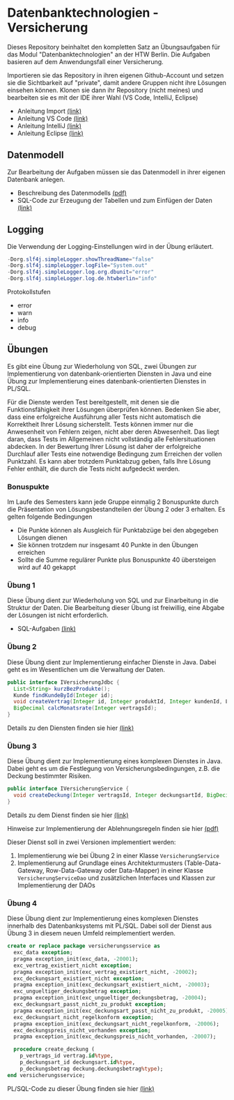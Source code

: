 # Datenbanktechnologien - Versicherung

Dieses Repository beinhaltet den kompletten Satz an Übungsaufgaben für das Modul "Datenbanktechnologien" an der HTW
Berlin. Die Aufgaben basieren auf dem Anwendungsfall einer Versicherung.

Importieren sie das Repository in ihren eigenen Github-Account und setzen sie die Sichtbarkeit auf "private", damit
andere Gruppen nicht ihre Lösungen einsehen können. Klonen sie dann ihr Repository (nicht meines) und bearbeiten sie es
mit der IDE ihrer Wahl (VS Code, IntelliJ, Eclipse)

- Anleitung Import
  [(link)](https://ic-htw.github.io/home/lv/dbtech/p/github-import.html)
- Anleitung VS Code
  [(link)](https://ic-htw.github.io/home/lv/dbtech/p/ide-vscode.html)
- Anleitung IntelliJ
  [(link)](https://ic-htw.github.io/home/lv/dbtech/p/ide-intellij.html)
- Anleitung Eclipse
  [(link)](https://ic-htw.github.io/home/lv/dbtech/p/ide-eclipse.html)

## Datenmodell

Zur Bearbeitung der Aufgaben müssen sie das Datenmodell in ihrer eigenen Datenbank anlegen.

- Beschreibung des Datenmodells
  [(pdf)](https://github.com/ic-htw/dbtech-vers/blob/main/doc/vers-beschreibung.pdf)
- SQL-Code zur Erzeugung der Tabellen und zum Einfügen der Daten
  [(link)](https://github.com/ic-htw/dbtech-vers/tree/main/db/versicherung)

## Logging

Die Verwendung der Logging-Einstellungen wird in der Übung erläutert.

```java
-Dorg.slf4j.simpleLogger.showThreadName="false"
-Dorg.slf4j.simpleLogger.logFile="System.out"
-Dorg.slf4j.simpleLogger.log.org.dbunit="error"
-Dorg.slf4j.simpleLogger.log.de.htwberlin="info"
```

Protokollstufen

- error
- warn
- info
- debug

## Übungen

Es gibt eine Übung zur Wiederholung von SQL, zwei Übungen zur Implementierung von datenbank-orientierten Diensten in
Java und eine Übung zur Implementierung eines datenbank-orientierten Dienstes in PL/SQL.

Für die Dienste werden Test bereitgestellt, mit denen sie die Funktionsfähigkeit ihrer Lösungen überprüfen können.
Bedenken Sie aber, dass eine erfolgreiche Ausführung aller Tests nicht automatisch die Korrektheit Ihrer Lösung
sicherstellt. Tests können immer nur die Anwesenheit von Fehlern zeigen, nicht aber deren Abwesenheit. Das liegt daran,
dass Tests im Allgemeinen nicht vollständig alle Fehlersituationen abdecken. In der Bewertung Ihrer Lösung ist daher der
erfolgreiche Durchlauf aller Tests eine notwendige Bedingung zum Erreichen der vollen Punktzahl. Es kann aber trotzdem
Punktabzug geben, falls Ihre Lösung Fehler enthält, die durch die Tests nicht aufgedeckt werden.

### Bonuspukte

Im Laufe des Semesters kann jede Gruppe einmalig 2 Bonuspunkte durch die Präsentation von Lösungsbestandteilen der Übung
2 oder 3 erhalten. Es gelten folgende Bedingungen

- Die Punkte können als Ausgleich für Punktabzüge bei den abgegeben Lösungen dienen
- Sie können trotzdem nur insgesamt 40 Punkte in den Übungen erreichen
- Sollte die Summe regulärer Punkte plus Bonuspunkte 40 übersteigen wird auf 40 gekappt

### Übung 1

Diese Übung dient zur Wiederholung von SQL und zur Einarbeitung in die Struktur der Daten.
Die Bearbeitung dieser Übung ist freiwillig, eine Abgabe der Lösungen ist nicht erforderlich.

- SQL-Aufgaben
  [(link)](https://github.com/ic-htw/dbtech-vers/blob/main/db/aufgaben/ue01/vers-sql.pdf)

### Übung 2

Diese Übung dient zur Implementierung einfacher Dienste in Java. Dabei geht es im Wesentlichen um die Verwaltung der
Daten.

```java
public interface IVersicherungJdbc {
  List<String> kurzBezProdukte();
  Kunde findKundeById(Integer id);
  void createVertrag(Integer id, Integer produktId, Integer kundenId, LocalDate versicherungsbeginn);
  BigDecimal calcMonatsrate(Integer vertragsId);
}
```

Details zu den Diensten finden sie hier
[(link)](https://github.com/ic-htw/dbtech-vers/blob/main/javasrc/de/htwberlin/dbtech/aufgaben/ue02/IVersicherungJdbc.java)

### Übung 3

Diese Übung dient zur Implementierung eines komplexen Dienstes in Java. Dabei geht es um die Festlegung von Versicherungsbedingungen, z.B. die Deckung bestimmter Risiken.

```java
public interface IVersicherungService {
  void createDeckung(Integer vertragsId, Integer deckungsartId, BigDecimal deckungsbetrag);
}
```

Details zu dem Dienst finden sie hier
[(link)](https://github.com/ic-htw/dbtech-vers/blob/main/javasrc/de/htwberlin/dbtech/aufgaben/ue03/IVersicherungService.java)

Hinweise zur Implementierung der Ablehnungsregeln finden sie hier [(pdf)](https://github.com/ic-htw/dbtech-vers/blob/main/doc/ablehnungsregeln.pdf)

Dieser Dienst soll in zwei Versionen implementiert werden:

1. Implementierung wie bei Übung 2 in einer Klasse ```VersicherungService``` 
1. Implementierung auf Grundlage eines Architekturmusters (Table-Data-Gateway, Row-Data-Gateway oder Data-Mapper) in
   einer Klasse ```VersicherungServiceDao``` und zusätzlichen Interfaces und Klassen zur Implementierung der DAOs

### Übung 4

Diese Übung dient zur Implementierung eines komplexen Dienstes innerhalb des Datenbanksystems mit PL/SQL. Dabei soll der
Dienst aus Übung 3 in diesem neuen Umfeld reimplementiert werden.

```sql
create or replace package versicherungsservice as
  exc_data exception;
  pragma exception_init(exc_data, -20001);
  exc_vertrag_existiert_nicht exception;
  pragma exception_init(exc_vertrag_existiert_nicht, -20002);
  exc_deckungsart_existiert_nicht exception;
  pragma exception_init(exc_deckungsart_existiert_nicht, -20003);
  exc_ungueltiger_deckungsbetrag exception;
  pragma exception_init(exc_ungueltiger_deckungsbetrag, -20004);
  exc_deckungsart_passt_nicht_zu_produkt exception;
  pragma exception_init(exc_deckungsart_passt_nicht_zu_produkt, -20005);
  exc_deckungsart_nicht_regelkonform exception;
  pragma exception_init(exc_deckungsart_nicht_regelkonform, -20006);
  exc_deckungspreis_nicht_vorhanden exception;
  pragma exception_init(exc_deckungspreis_nicht_vorhanden, -20007);

  procedure create_deckung (
    p_vertrags_id vertrag.id%type,
    p_deckungsart_id deckungsart.id%type,
    p_deckungsbetrag deckung.deckungsbetrag%type);
end versicherungsservice;
```

PL/SQL-Code zu dieser Übung finden sie hier
[(link)](https://github.com/ic-htw/dbtech-vers/tree/main/db/aufgaben/ue04)